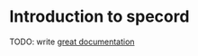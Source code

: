 # Introduction to specord

TODO: write [great documentation](http://jacobian.org/writing/what-to-write/)
